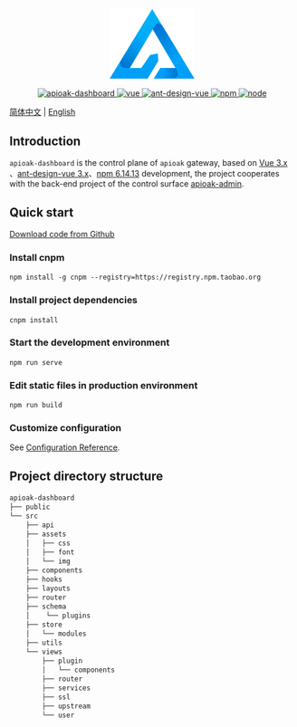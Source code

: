 <p align="center">
  <img width="150" src="src/assets/img/logo.png">
</p>

<p align="center">

  <a href="https://github.com/apioak/apioak-dashboard">
    <img src="https://img.shields.io/badge/apioak--dashboard-v0.6.1-blue" alt="apioak-dashboard">
  </a>

  <a href="https://github.com/vuejs/vue">
    <img src="https://img.shields.io/badge/vue-3.2.13-brightgreen" alt="vue">
  </a>

  <a href="https://github.com/vueComponent/ant-design-vue">
    <img src="https://img.shields.io/badge/ant--design--vue-3.2.14-brightgreen" alt="ant-design-vue">
  </a>

  <a href="https://www.npmjs.com/package/vue">
    <img src="https://img.shields.io/badge/npm-6.14.13-blue" alt="npm">
  </a>

  <a href="https://github.com/nodejs/release">
    <img src="https://img.shields.io/badge/node-v14.17.0-brightgreen" alt="node">
  </a>
  
</p>
</p>

[简体中文](README_CN.md) | [English](README.md)

## Introduction
`apioak-dashboard` is the control plane of `apioak` gateway, based on <a target="_blank" href="https://github.com/vuejs/vue">Vue 3.x</a> 、<a target="_blank" href="https://antdv.com/components/overview">ant-design-vue 3.x</a>、<a target="_blank" href="https://github.com/npm/cli">npm 6.14.13</a>  development, the project cooperates with the back-end project of the control surface <a target="_blank" href="https://github.com /apioak/apioak-admin">apioak-admin</a>.

## Quick start
<a target="_blank" href="https://github.com/apioak/apioak-dashboard">Download code from Github</a>

### Install cnpm
```
npm install -g cnpm --registry=https://registry.npm.taobao.org
```

### Install project dependencies
```
cnpm install
```

### Start the development environment
```
npm run serve
```

### Edit static files in production environment
```
npm run build
```

### Customize configuration
See [Configuration Reference](https://cli.vuejs.org/config/).

## Project directory structure
```
apioak-dashboard
├── public
└── src
    ├── api
    ├── assets
    │   ├── css
    │   ├── font
    │   └── img
    ├── components
    ├── hooks
    ├── layouts
    ├── router
    ├── schema
    │    └── plugins
    ├── store
    │   └── modules
    ├── utils
    └── views
        ├── plugin
        │   └── components
        ├── router
        ├── services
        ├── ssl
        ├── upstream
        └── user
```



